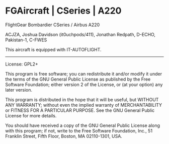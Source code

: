 # FGAircraft | CSeries | A220
FlightGear Bombardier CSeries / Airbus A220

ACJZA, Joshua Davidson (it0uchpods/411), Jonathan Redpath, D-ECHO, Pakistan-1, C-FWES

This aircraft is equipped with IT-AUTOFLIGHT.

*** 

License: GPL2+

This program is free software; you can redistribute it and/or
modify it under the terms of the GNU General Public License
as published by the Free Software Foundation; either version 2
of the License, or (at your option) any later version.

This program is distributed in the hope that it will be useful,
but WITHOUT ANY WARRANTY; without even the implied warranty of
MERCHANTABILITY or FITNESS FOR A PARTICULAR PURPOSE.  See the
GNU General Public License for more details.

You should have received a copy of the GNU General Public License
along with this program; if not, write to the Free Software
Foundation, Inc., 51 Franklin Street, Fifth Floor, Boston, MA  02110-1301, USA.
